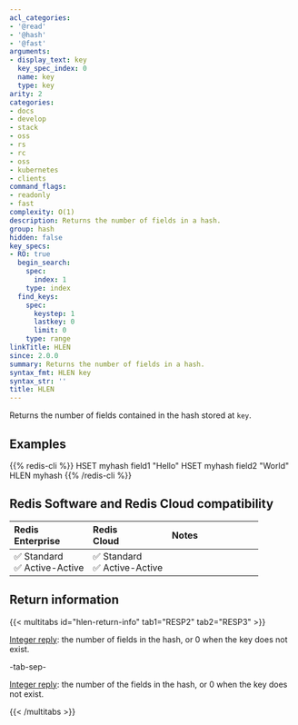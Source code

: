 ```yaml
---
acl_categories:
- '@read'
- '@hash'
- '@fast'
arguments:
- display_text: key
  key_spec_index: 0
  name: key
  type: key
arity: 2
categories:
- docs
- develop
- stack
- oss
- rs
- rc
- oss
- kubernetes
- clients
command_flags:
- readonly
- fast
complexity: O(1)
description: Returns the number of fields in a hash.
group: hash
hidden: false
key_specs:
- RO: true
  begin_search:
    spec:
      index: 1
    type: index
  find_keys:
    spec:
      keystep: 1
      lastkey: 0
      limit: 0
    type: range
linkTitle: HLEN
since: 2.0.0
summary: Returns the number of fields in a hash.
syntax_fmt: HLEN key
syntax_str: ''
title: HLEN
---
```

Returns the number of fields contained in the hash stored at `key`.

## Examples

{{% redis-cli %}}
HSET myhash field1 "Hello"
HSET myhash field2 "World"
HLEN myhash
{{% /redis-cli %}}

## Redis Software and Redis Cloud compatibility

| Redis<br />Enterprise | Redis<br />Cloud | <span style="min-width: 9em; display: table-cell">Notes</span> |
|:----------------------|:-----------------|:------|
| <span title="Supported">&#x2705; Standard</span><br /><span title="Supported"><nobr>&#x2705; Active-Active</nobr></span> | <span title="Supported">&#x2705; Standard</span><br /><span title="Supported"><nobr>&#x2705; Active-Active</nobr></span> |  |

## Return information

{{< multitabs id="hlen-return-info" 
    tab1="RESP2" 
    tab2="RESP3" >}}

[Integer reply](../../develop/reference/protocol-spec#integers): the number of fields in the hash, or 0 when the key does not exist.

-tab-sep-

[Integer reply](../../develop/reference/protocol-spec#integers): the number of the fields in the hash, or 0 when the key does not exist.

{{< /multitabs >}}
